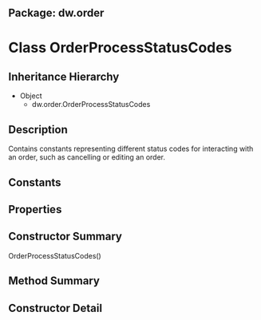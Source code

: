 ## Package: dw.order

# Class OrderProcessStatusCodes

## Inheritance Hierarchy

- Object
  - dw.order.OrderProcessStatusCodes

## Description

Contains constants representing different status codes for interacting with an order, such as cancelling or editing an order.

## Constants

## Properties

## Constructor Summary

OrderProcessStatusCodes()

## Method Summary

## Constructor Detail